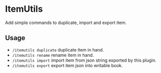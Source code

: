 # ItemUtils
Add simple commands to duplicate, import and export item.

## Usage
- `/itemutils duplicate` duplicate item in hand.
- `/itemutils rename` rename item in hand.
- `/itemutils import` import item from json string exported by this plugin.
- `/itemutils export` export item json into writable book.
